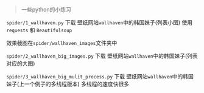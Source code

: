 > 一些python的小练习

`spider/1_wallhaven.py` 下载 壁纸网站`wallhaven`中的韩国妹子(列表小图)
使用 `requests` 和 `Beautifulsoup`

效果截图在`spider/wallhaven_images`文件夹中


`spider/2_wallhaven_big_images.py` 下载 壁纸网站`wallhaven`中的韩国妹子(列表对应的大图)

`spider/3_wallhaven_big_mulit_process.py` 下载 壁纸网站`wallhaven`中的韩国妹子(上一个例子的多线程版本)
多线程的速度快很多